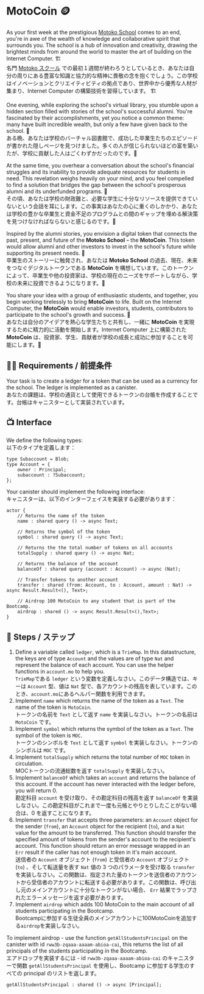 # MotoCoin 🪙
As your first week at the prestigious [Motoko School](https://twitter.com/MotokoSchool) comes to an end, you're in awe of the wealth of knowledge and collaborative spirit that surrounds you. The school is a hub of innovation and creativity, drawing the brightest minds from around the world to master the art of building on the Internet Computer.  🏗️  
名門 [Motoko スクール](https://twitter.com/MotokoSchool) での最初１週間が終わろうとしているとき、あなたは自分の周りにある豊富な知識と協力的な精神に畏敬の念を抱くでしょう。この学校はイノベーションとクリエイティビティの拠点であり、世界中から優秀な人材が集まり、Internet Computer の構築技術を習得しています。 🏗️

One evening, while exploring the school's virtual library, you stumble upon a hidden section filled with stories of the school's successful alumni. You're fascinated by their accomplishments, yet you notice a common theme: many have built incredible wealth, but only a few have given back to the school. 🫢  
ある晩、あなたは学校のバーチャル図書館で、成功した卒業生たちのエピソードが書かれた隠しページを見つけました。多くの人が信じられないほどの富を築いたが、学校に貢献した人はごくわずかだったのです。🫢

At the same time, you overhear a conversation about the school's financial struggles and its inability to provide adequate resources for students in need. This revelation weighs heavily on your mind, and you feel compelled to find a solution that bridges the gap between the school's prosperous alumni and its underfunded programs. 💸  
その頃、あなたは学校の財政難と、必要な学生に十分なリソースを提供できていないという会話を耳にします。この事実はあなたの心に重くのしかかり、あなたは学校の豊かな卒業生と資金不足のプログラムとの間のギャップを埋める解決策を見つけなければならないと感じるのです。💸

Inspired by the alumni stories, you envision a digital token that connects the past, present, and future of the **Motoko School** – the **MotoCoin**. This token would allow alumni and other investors to invest in the school's future while supporting its present needs. 🌱  
卒業生のストーリーに触発され、あなたは **Motoko School** の過去、現在、未来をつなぐデジタルトークンである **MotoCoin** を構想しています。このトークンによって、卒業生や他の投資家は、学校の現在のニーズをサポートしながら、学校の未来に投資できるようになります。🌱

You share your idea with a group of enthusiastic students, and together, you begin working tirelessly to bring **MotoCoin** to life. Built on the Internet Computer, the **MotoCoin** would enable investors, students, contributors to participate to the school's growth and success. 🚀  
あなたは自分のアイデアを熱心な学生たちと共有し、一緒に **MotoCoin** を実現するために精力的に活動を開始します。Internet Computer 上に構築された**MotoCoin** は、投資家、学生、貢献者が学校の成長と成功に参加することを可能にします。🚀

## 🧑‍🏫 Requirements / 前提条件
Your task is to create a ledger for a token that can be used as a currency for the school. The ledger is implemented as a canister.  
あなたの課題は、学校の通貨として使用できるトークンの台帳を作成することです。台帳はキャニスターとして実装されています。

## 📺 Interface
We define the following types:  
以下のタイプを定義します：
```motoko
type Subaccount = Blob;
type Account = {
    owner : Principal;
    subaccount : ?Subaccount;
};
```
Your canister should implement the following interface:  
キャニスターは、以下のインターフェイスを実装する必要があります：
```motoko
actor {
    // Returns the name of the token 
    name : shared query () -> async Text;

    // Returns the symbol of the token 
    symbol : shared query () -> async Text;

    // Returns the the total number of tokens on all accounts
    totalSupply : shared query () -> async Nat;

    // Returns the balance of the account
    balanceOf : shared query (account : Account) -> async (Nat);

    // Transfer tokens to another account
    transfer : shared (from: Account, to : Account, amount : Nat) -> async Result.Result<(), Text>;

    // Airdrop 100 MotoCoin to any student that is part of the Bootcamp.
    airdrop : shared () -> async Result.Result<(),Text>;
}
```
## 📒 Steps / ステップ
1. Define a variable called `ledger`, which is a `TrieMap`. In this datastructure, the keys are of type `Account` and the values are of type `Nat` and represent the balance of each account. You can use the helper functions in `account.mo` to help you.  
`TrieMap`である `ledger` という変数を定義しなさい。このデータ構造では、キーは `Account` 型、値は `Nat` 型で、各アカウントの残高を表しています。このとき、`account.mo`にあるヘルパー関数を利用できます。
2. Implement `name` which returns the name of the token as a `Text`. The name of the token is `MotoCoin`.  
トークンの名前を `Text` として返す `name` を実装しなさい。トークンの名前は `MotoCoin` です。
3. Implement `symbol` which returns the symbol of the token as a `Text`. The symbol of the token is `MOC`.  
トークンのシンボルを `Text` として返す `symbol` を実装しなさい。トークンのシンボルは `MOC` です。
4. Implement `totalSupply` which returns the total number of `MOC` token in circulation.  
MOCトークンの流通総数を返す `totalSupply` を実装しなさい。
5. Implement `balanceOf` which takes an `account` and returns the balance of this account. If the account has never interacted with the ledger before, you will return 0.  
勘定科目 `account` を受け取り、その勘定科目の残高を返す `balanceOf` を実装しなさい。この勘定科目がこれまで一度も元帳とやりとりしたことがない場合は、0 を返すことになります。
6. Implement `transfer` that accepts three parameters: an `Account` object for the sender (`from`), an `Account` object for the recipient (`to`), and a `Nat` value for the amount to be transferred. This function should transfer the specified amount of tokens from the sender's account to the recipient's account. This function should return an error message wrapped in an `Err` result if the caller has not enough token in it's main account.  
送信者の `Account` オブジェクト (`from`) と受信者の `Account` オブジェクト (`to`) 、そして転送量を表す `Nat` 値の 3 つのパラメータを受け取る `transfer` を実装しなさい。この関数は、指定された量のトークンを送信者のアカウントから受信者のアカウントに転送する必要があります。この関数は、呼び出し元のメインアカウントに十分なトークンがない場合、 `Err` 結果でラップされたエラーメッセージを返す必要があります。
7. Implement `airdrop` which adds 100 MotoCoin to the main account of all students participating in the Bootcamp.  
Bootcampに参加する生徒全員のメインアカウントに100MotoCoinを追加する`airdrop`を実装しなさい。

To implement airdrop - use the function `getAllStudentsPrincipal` on the canister with id `rww3b-zqaaa-aaaam-abioa-cai`, this returns the list of all principals of the students participating in the Bootcamp.  
エアドロップを実装するには - id `rww3b-zqaaa-aaaam-abioa-cai` のキャニスターで関数 `getAllStudentsPrincipal` を使用し、Bootcamp に参加する学生のすべての principal のリストを返します。
```motoko
getAllStudentsPrincipal : shared () -> async [Principal];
```

